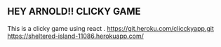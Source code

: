 

## HEY ARNOLD!! CLICKY GAME

This is a clicky game using react . 
https://git.heroku.com/clicckyapp.git
https://sheltered-island-11086.herokuapp.com/


